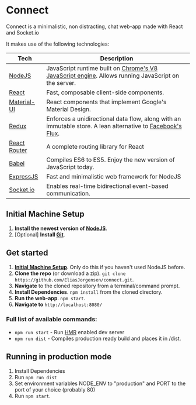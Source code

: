 # Connect
Connect is a minimalistic, non distracting, chat web-app made with React and Socket.io

It makes use of the following technologies:

| **Tech** | **Description** |
|----------|-----------------|
| [NodeJS](https://nodejs.org/en/) | JavaScript runtime built on [Chrome's V8 JavaScript engine](https://developers.google.com/v8/). Allows running JavaScript on the server. |
| [React](https://facebook.github.io/react/)  |   Fast, composable client-side components. |
| [Material-UI](http://www.material-ui.com/#/) | React components that implement Google's Material Design.
| [Redux](http://redux.js.org) | Enforces a unidirectional data flow, along with an immutable store. A lean alternative to [Facebook's Flux](https://facebook.github.io/flux/docs/overview.html). |
| [React Router](https://github.com/reactjs/react-router) | A complete routing library for React |
| [Babel](http://babeljs.io) |  Compiles ES6 to ES5. Enjoy the new version of JavaScript today.     |
| [ExpressJS](http://expressjs.com/) | Fast and minimalistic web framework for NodeJS |
| [Socket.io](http://socket.io/) | Enables real-time bidirectional event-based communication. |

## Initial Machine Setup
1. **Install the newest version of [NodeJS](https://nodejs.org)**.
2. [Optional] **Install [Git](https://git-scm.com/downloads)**.

## Get started
1. [**Initial Machine Setup**](https://github.com/EliasJorgensen/connect#initial-machine-setup). Only do this if you haven't used NodeJS before.
2. **Clone the repo** (or download a zip). `git clone https://github.com/EliasJorgensen/connect.git`.
3. **Navigate** to the cloned repository from a terminal/command prompt.
4. **Install Dependencies**. `npm install` from the cloned directory.
5. **Run the web-app**. `npm start`.
6. **Navigate to** `http://localhost:8080/`

### Full list of available commands:
* `npm run start`  - Run [HMR](https://webpack.github.io/docs/hot-module-replacement.html) enabled dev server
* `npm run dist` - Compiles production ready build and places it in /dist.

## Running in production mode
1. Install Dependencies
2. Run `npm run dist`
3. Set environment variables NODE_ENV to "production" and PORT to the port of your choice (probably 80)
4. Run `npm start`.
